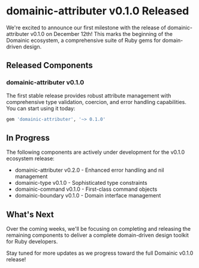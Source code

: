 # domainic-attributer v0.1.0 Released

We're excited to announce our first milestone with the release of domainic-attributer v0.1.0 on December 12th! This
marks the beginning of the Domainic ecosystem, a comprehensive suite of Ruby gems for domain-driven design.

## Released Components

### domainic-attributer v0.1.0

The first stable release provides robust attribute management with comprehensive type validation, coercion, and error
handling capabilities. You can start using it today:

```ruby
gem 'domainic-attributer', '~> 0.1.0'
```

## In Progress

The following components are actively under development for the v0.1.0 ecosystem release:

- domainic-attributer v0.2.0 - Enhanced error handling and nil management
- domainic-type v0.1.0 - Sophisticated type constraints
- domainic-command v0.1.0 - First-class command objects
- domainic-boundary v0.1.0 - Domain interface management

## What's Next

Over the coming weeks, we'll be focusing on completing and releasing the remaining components to deliver a complete
domain-driven design toolkit for Ruby developers.

Stay tuned for more updates as we progress toward the full Domainic v0.1.0 release!
